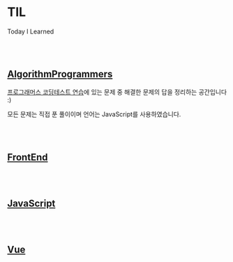 # TIL
Today I Learned

</br></br>

## [AlgorithmProgrammers](https://github.com/SeongYongLee/TIL/tree/main/AlgorithmProgrammers)

[프로그래머스 코딩테스트 연습](https://programmers.co.kr/learn/challenges)에 있는 문제 중 해결한 문제의 답을 정리하는 공간입니다 :)

모든 문제는 직접 푼 풀이이며 언어는 JavaScript를 사용하였습니다.

</br></br>

## [FrontEnd](https://github.com/SeongYongLee/TIL/tree/main/FrontEnd)

</br></br>

## [JavaScript](https://github.com/SeongYongLee/TIL/tree/main/JavaScript)

</br></br>

## [Vue](https://github.com/SeongYongLee/TIL/tree/main/Vue)

</br></br>